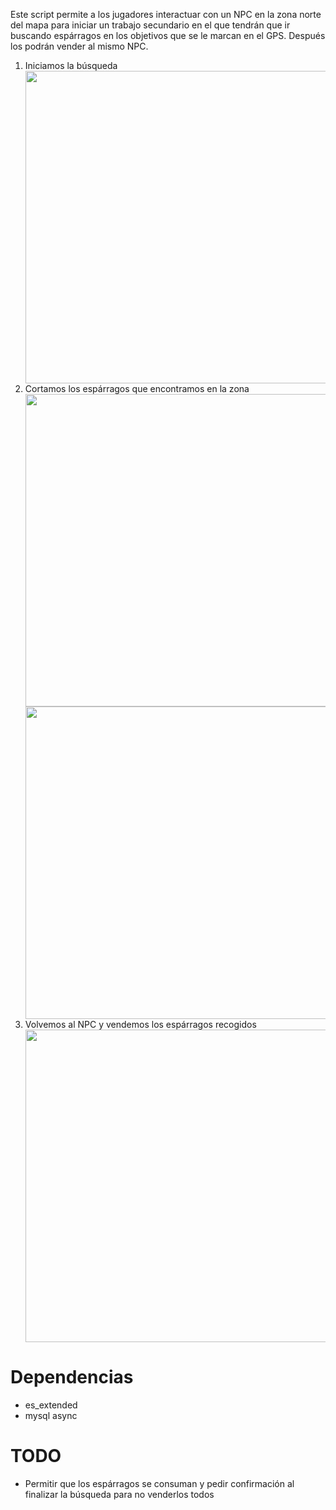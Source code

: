 Este script permite a los jugadores interactuar con un NPC en la zona norte del mapa para iniciar un trabajo secundario en el que tendrán que ir buscando espárragos en los objetivos que se le marcan en el GPS. Después los podrán vender al mismo NPC.


<ol>
<li>Iniciamos la  búsqueda</li>
<img src="https://i.imgur.com/N2RcRuy.png" width="500">
<li>Cortamos los espárragos que encontramos en la zona</li>
<img src="https://i.imgur.com/7mN02Mv.png" width="500">
<img src="https://i.imgur.com/4zOAvPX.png" width="500">
<li>Volvemos al NPC y vendemos los espárragos recogidos</li>
<img src="https://i.imgur.com/DSgEjGS.png" width="500">
</ol>

<h1>Dependencias</h1>
<ul>
    <li>es_extended</li>
    <li>mysql async</li>
</ul>

<h1>TODO</h1>
<ul>
    <li>Permitir que los espárragos se consuman y pedir confirmación al finalizar la búsqueda para no venderlos todos</li>
</ul>



<br>
